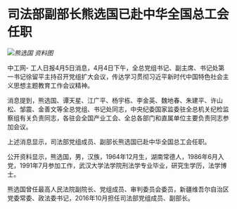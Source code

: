 # 司法部副部长熊选国已赴中华全国总工会任职

![](https://inews.gtimg.com/om_bt/Ot_rol6T4Zj3PdBboxV4cCqSBVwL9GVagnnaw737kKPlQAA/1000)_熊选国
资料图_

中工网-
工人日报4月5日消息，4月4日下午，全总党组书记、副主席、书记处第一书记徐留平主持召开党组扩大会议，传达学习贯彻习近平新时代中国特色社会主义思想主题教育工作会议精神。

消息提到，熊选国、谭天星、江广平、杨宇栋、李金英、魏地春、朱建平、许山松、邹震、金善文等全总党组、书记处同志，中央纪委国家监委驻全总机关纪检监察组有关负责同志，各驻会全国产业工会、全总各部门和直属单位主要负责同志参加会议。

上述消息显示，司法部党组成员、副部长熊选国已赴中华全国总工会任职。

公开资料显示，熊选国，男，汉族，1964年12月生，湖南常德人，1986年6月入党，1991年7月参加工作，武汉大学法学院刑法学专业毕业，研究生学历，法学博士。

熊选国曾任最高人民法院副院长、党组成员、审判委员会委员，新疆维吾尔自治区党委常委、政法委书记，2016年10月担任司法部党组成员、副部长。

